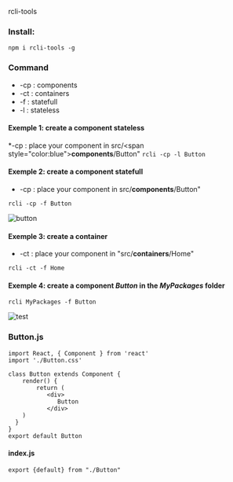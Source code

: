 rcli-tools

### Install:
`npm i rcli-tools -g`

### Command 
* -cp : components
* -ct : containers
* -f : statefull
* -l : stateless

#### Exemple 1: create a component stateless 
*-cp : place your component in src/\<span style="color:blue">**components**</span>/Button"
`rcli -cp -l Button`

#### Exemple 2: create a component statefull 
* -cp : place your component in src/**components**/Button"

`rcli -cp -f Button`

![button](https://github.com/babakoto/rcli-tools/blob/master/button.PNG)

#### Exemple 3: create a container 
* -ct : place your component in "src/**containers**/Home"

`rcli -ct -f Home`

#### Exemple 4: create a component *Button* in the *MyPackages* folder 
`rcli MyPackages -f Button`

![test](https://github.com/babakoto/rcli-tools/blob/master/buttonInPack.PNG)

### Button.js 
    import React, { Component } from 'react'
    import './Button.css'
    
    class Button extends Component {
        render() {
            return (
               <div>
                  Button
               </div>
        )
      }
    }
    export default Button
    

#### index.js
    export {default} from "./Button"
 
 
